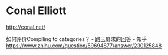 # Conal Elliott




http://conal.net/



如何评价Compiling to categories？ - 路玉屏求的回答 - 知乎
https://www.zhihu.com/question/59694877/answer/230125848













